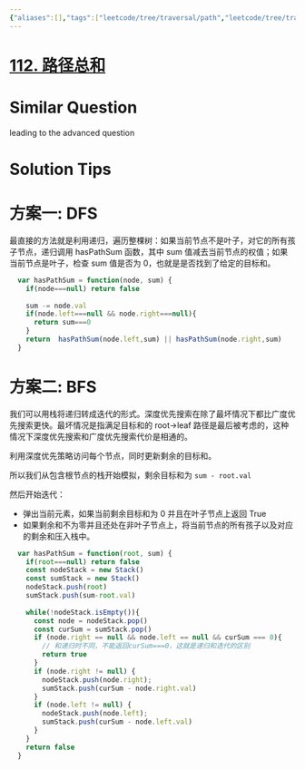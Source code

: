 ```yaml
---
{"aliases":[],"tags":["leetcode/tree/traversal/path","leetcode/tree/traversal/linear"],"review-dates":[],"dg-publish":true,"difficulty":"easy","date-created":"2023-06-06-Tue, 3:39:50 pm","date-modified":"2023-06-06-Tue, 3:42:56 pm","permalink":"/programming/basic/leetcode/112. 路径总和/","dgPassFrontmatter":true}
---
```



# [112. 路径总和](https://leetcode.cn/problems/path-sum/)

# Similar Question

leading to the advanced question

# Solution Tips

# 方案一: DFS

最直接的方法就是利用递归，遍历整棵树：如果当前节点不是叶子，对它的所有孩子节点，递归调用 hasPathSum 函数，其中 sum 值减去当前节点的权值；如果当前节点是叶子，检查 sum 值是否为 0，也就是是否找到了给定的目标和。

```js
  var hasPathSum = function(node, sum) {
    if(node===null) return false
  
    sum -= node.val
    if(node.left===null && node.right===null){
      return sum===0
    }
    return  hasPathSum(node.left,sum) || hasPathSum(node.right,sum)
  }
```

# 方案二: BFS

我们可以用栈将递归转成迭代的形式。深度优先搜索在除了最坏情况下都比广度优先搜索更快。最坏情况是指满足目标和的 root->leaf 路径是最后被考虑的，这种情况下深度优先搜索和广度优先搜索代价是相通的。

利用深度优先策略访问每个节点，同时更新剩余的目标和。

所以我们从包含根节点的栈开始模拟，剩余目标和为 `sum - root.val`

然后开始迭代：

- 弹出当前元素，如果当前剩余目标和为 0 并且在叶子节点上返回 True
- 如果剩余和不为零并且还处在非叶子节点上，将当前节点的所有孩子以及对应的剩余和压入栈中。

```js
  var hasPathSum = function(root, sum) {
    if(root===null) return false
    const nodeStack = new Stack()
    const sumStack = new Stack()
    nodeStack.push(root)
    sumStack.push(sum-root.val)
  
    while(!nodeStack.isEmpty()){
      const node = nodeStack.pop()
      const curSum = sumStack.pop()
      if (node.right == null && node.left == null && curSum === 0){
        // 和递归时不同，不能返回curSum===0，这就是递归和迭代的区别
        return true
      }
      if (node.right != null) {
        nodeStack.push(node.right);
        sumStack.push(curSum - node.right.val)
      }
      if (node.left != null) {
        nodeStack.push(node.left);
        sumStack.push(curSum - node.left.val)
      }
    }
    return false
  }
  ```
